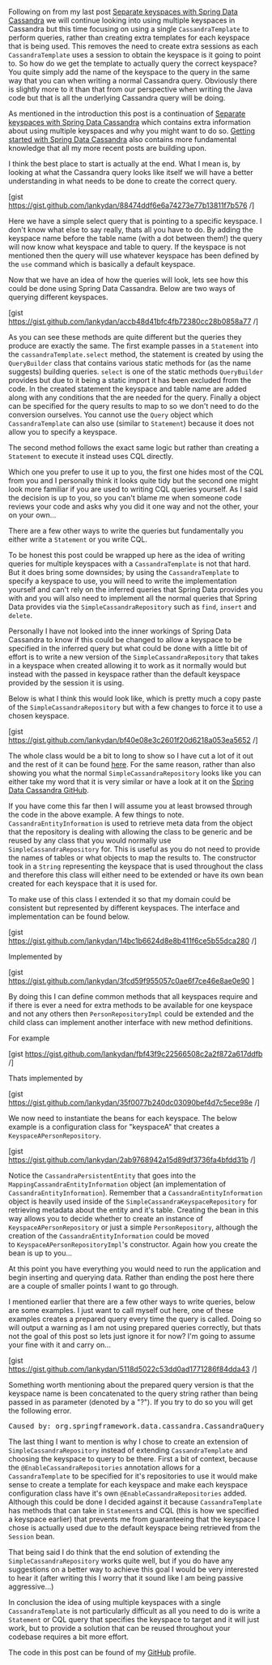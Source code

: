Following on from my last post <a href="https://lankydanblog.com/2017/10/22/separate-keyspaces-with-spring-data-cassandra/" target="_blank" rel="noopener">Separate keyspaces with Spring Data Cassandra</a> we will continue looking into using multiple keyspaces in Cassandra but this time focusing on using a single <code>CassandraTemplate</code> to perform queries, rather than creating extra templates for each keyspace that is being used. This removes the need to create extra sessions as each <code>CassandraTemplate</code> uses a session to obtain the keyspace is it going to point to. So how do we get the template to actually query the correct keyspace? You quite simply add the name of the keyspace to the query in the same way that you can when writing a normal Cassandra query. Obviously there is slightly more to it than that from our perspective when writing the Java code but that is all the underlying Cassandra query will be doing.

As mentioned in the introduction this post is a continuation of <a href="https://lankydanblog.com/2017/10/22/separate-keyspaces-with-spring-data-cassandra/" target="_blank" rel="noopener">Separate keyspaces with Spring Data Cassandra</a> which contains extra information about using multiple keyspaces and why you might want to do so. <a href="https://lankydanblog.com/2017/10/12/getting-started-with-spring-data-cassandra/" target="_blank" rel="noopener">Getting started with Spring Data Cassandra</a> also contains more fundamental knowledge that all my more recent posts are building upon.

I think the best place to start is actually at the end. What I mean is, by looking at what the Cassandra query looks like itself we will have a better understanding in what needs to be done to create the correct query.

[gist https://gist.github.com/lankydan/88474ddf6e6a74273e77b13811f7b576 /]

Here we have a simple select query that is pointing to a specific keyspace. I don't know what else to say really, thats all you have to do. By adding the keyspace name before the table name (with a dot between them!) the query will now know what keyspace and table to query. If the keyspace is not mentioned then the query will use whatever keyspace has been defined by the <code>use</code> command which is basically a default keyspace.

Now that we have an idea of how the queries will look, lets see how this could be done using Spring Data Cassandra. Below are two ways of querying different keyspaces.

[gist https://gist.github.com/lankydan/accb48d41bfc4fb72380cc28b0858a77 /]

As you can see these methods are quite different but the queries they produce are exactly the same. The first example passes in a <code>Statement</code> into the <code>cassandraTemplate.select</code> method, the statement is created by using the <code>QueryBuilder</code> class that contains various static methods for (as the name suggests) building queries. <code>select</code> is one of the static methods <code>QueryBuilder</code> provides but due to it being a static import it has been excluded from the code. In the created statement the keyspace and table name are added along with any conditions that the are needed for the query. Finally a object can be specified for the query results to map to so we don't need to do the conversion ourselves. You cannot use the <code>Query</code> object which <code>CassandraTemplate</code> can also use (similar to <code>Statement</code>) because it does not allow you to specify a keyspace.

The second method follows the exact same logic but rather than creating a <code>Statement</code> to execute it instead uses CQL directly.

Which one you prefer to use it up to you, the first one hides most of the CQL from you and I personally think it looks quite tidy but the second one might look more familiar if you are used to writing CQL queries yourself. As I said the decision is up to you, so you can't blame me when someone code reviews your code and asks why you did it one way and not the other, your on your own...

There are a few other ways to write the queries but fundamentally you either write a <code>Statement</code> or you write CQL.

To be honest this post could be wrapped up here as the idea of writing queries for multiple keyspaces with a <code>CassandraTemplate</code> is not that hard. But it does bring some downsides; by using the <code>CassandraTemplate</code> to specify a keyspace to use, you will need to write the implementation yourself and can't rely on the inferred queries that Spring Data provides you with and you will also need to implement all the normal queries that Spring Data provides via the <code>SimpleCassandraRepository</code> such as <code>find</code>, <code>insert</code> and <code>delete</code>.

Personally I have not looked into the inner workings of Spring Data Cassandra to know if this could be changed to allow a keyspace to be specified in the inferred query but what could be done with a little bit of effort is to write a new version of the <code>SimpleCassandraRepository</code> that takes in a keyspace when created allowing it to work as it normally would but instead with the passed in keyspace rather than the default keyspace provided by the session it is using.

Below is what I think this would look like, which is pretty much a copy paste of the <code>SimpleCassandraRepository</code> but with a few changes to force it to use a chosen keyspace.

[gist https://gist.github.com/lankydan/bf40e08e3c2601f20d6218a053ea5652 /]

The whole class would be a bit to long to show so I have cut a lot of it out and the rest of it can be found <a href="https://github.com/lankydan/spring-data-cassandra/blob/multiple_keyspaces_with_cassandra_template/src/main/java/com/lankydan/cassandra/SimpleCassandraKeyspaceRepository.java" target="_blank" rel="noopener">here</a>. For the same reason, rather than also showing you what the normal <code>SimpleCassandraRepository</code> looks like you can either take my word that it is very similar or have a look at it on the <a href="https://github.com/spring-projects/spring-data-cassandra/blob/master/spring-data-cassandra/src/main/java/org/springframework/data/cassandra/repository/support/SimpleCassandraRepository.java" target="_blank" rel="noopener">Spring Data Cassandra GitHub</a>.

If you have come this far then I will assume you at least browsed through the code in the above example. A few things to note. <code>CassandraEntityInformation</code> is used to retrieve meta data from the object that the repository is dealing with allowing the class to be generic and be reused by any class that you would normally use <code>SimpleCassandraRepository</code> for. This is useful as you do not need to provide the names of tables or what objects to map the results to. The constructor took in a <code>String</code> representing the keyspace that is used throughout the class and therefore this class will either need to be extended or have its own bean created for each keyspace that it is used for.

To make use of this class I extended it so that my domain could be consistent but represented by different keyspaces. The interface and implementation can be found below.

[gist https://gist.github.com/lankydan/14bc1b6624d8e8b411f6ce5b55dca280 /]

Implemented by

[gist https://gist.github.com/lankydan/3fcd59f955057c0ae6f7ce46e8ae0e90 ]

By doing this I can define common methods that all keyspaces require and if there is ever a need for extra methods to be available for one keyspace and not any others then <code>PersonRepositoryImpl</code> could be extended and the child class can implement another interface with new method definitions.

For example

[gist https://gist.github.com/lankydan/fbf43f9c22566508c2a2f872a617ddfb /]

Thats implemented by

[gist https://gist.github.com/lankydan/35f0077b240dc03090bef4d7c5ece98e /]

We now need to instantiate the beans for each keyspace. The below example is a configuration class for "keyspaceA" that creates a <code>KeyspaceAPersonRepository</code>.

[gist https://gist.github.com/lankydan/2ab9768942a15d89df3736fa4bfdd31b /]

Notice the <code>CassandraPersistentEntity</code> that goes into the <code>MappingCassandraEntityInformation</code> object (an implementation of <code>CassandraEntityInformation</code>). Remember that a <code>CassandraEntityInformation</code> object is heavily used inside of the <code>SimpleCassandraKeyspaceRepository</code> for retrieving metadata about the entity and it's table. Creating the bean in this way allows you to decide whether to create an instance of <code>KeyspaceAPersonRepository</code> or just a simple <code>PersonRepository</code>, although the creation of the <code>CassandraEntityInformation</code> could be moved to <code>KeyspaceAPersonRepositoryImpl</code>'s constructor. Again how you create the bean is up to you...

At this point you have everything you would need to run the application and begin inserting and querying data. Rather than ending the post here there are a couple of smaller points I want to go through.

I mentioned earlier that there are a few other ways to write queries, below are some examples. I just want to call myself out here, one of these examples creates a prepared query every time the query is called. Doing so will output a warning as I am not using prepared queries correctly, but thats not the goal of this post so lets just ignore it for now? I'm going to assume your fine with it and carry on...

[gist https://gist.github.com/lankydan/5118d5022c53dd0ad1771286f84dda43 /]

Something worth mentioning about the prepared query version is that the keyspace name is been concatenated to the query string rather than being passed in as parameter (denoted by a "?"). If you try to do so you will get the following error.
<pre>Caused by: org.springframework.data.cassandra.CassandraQuerySyntaxException: Query; CQL [SELECT * FROM ?.people_by_first_name WHERE first_name = ?]; Bind variables cannot be used for keyspace names
</pre>
The last thing I want to mention is why I chose to create an extension of <code>SimpleCassandraRepository</code> instead of extending <code>CassandraTemplate</code> and choosing the keyspace to query to be there. First a bit of context, because the <code>@EnableCassandraRepositories</code> annotation allows for a <code>CassandraTemplate</code> to be specified for it's repositories to use it would make sense to create a template for each keyspace and make each keyspace configuration class have it's own <code>@EnableCassandraRepositories</code> added. Although this could be done I decided against it because <code>CassandraTemplate</code> has methods that can take in <code>Statement</code>s and CQL (this is how we specified a keyspace earlier) that prevents me from guaranteeing that the keyspace I chose is actually used due to the default keyspace being retrieved from the <code>Session</code> bean.

That being said I do think that the end solution of extending the <code>SimpleCassandraRepository</code> works quite well, but if you do have any suggestions on a better way to achieve this goal I would be very interested to hear it (after writing this I worry that it sound like I am being passive aggressive...)

In conclusion the idea of using multiple keyspaces with a single <code>CassandraTemplate</code> is not particularly difficult as all you need to do is write a <code>Statement</code> or CQL query that specifies the keyspace to target and it will just work, but to provide a solution that can be reused throughout your codebase requires a bit more effort.

The code in this post can be found of my <a href="https://github.com/lankydan/spring-data-cassandra/tree/multiple_keyspaces_with_cassandra_template" target="_blank" rel="noopener">GitHub</a> profile.